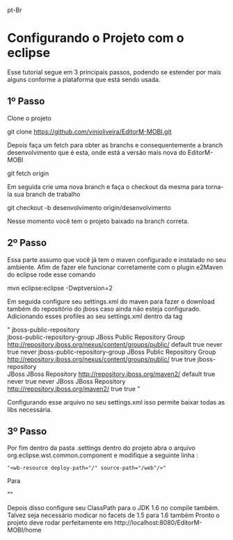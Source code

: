 pt-Br

Configurando o Projeto com o eclipse
===

Esse tutorial segue em 3 principais passos, podendo se estender por mais alguns conforme a plataforma que está sendo usada.



1º Passo 
---------------------------

Clone o projeto 

  git clone https://github.com/vinioliveira/EditorM-MOBI.git

Depois faça um fetch para obter as branchs e consequentemente a branch 
desenvolvimento que é esta, onde está a versão mais nova do EditorM-MOBI

  git fetch origin 

Em seguida crie uma nova branch e faça o checkout da mesma para torna-la 
sua branch de trabalho 
  
  git checkout -b desenvolvimento origin/desenvolvimento 

Nesse momento você tem o projeto baixado na branch correta. 


2º Passo
---------------------------

Essa parte assumo que você já tem o maven configurado e instalado no seu 
ambiente. Afim de fazer ele funcionar corretamente com o plugin e2Maven 
do eclipse rode esse comando 
  
  mvn eclipse:eclipse -Dwptversion=2

Em seguida configure seu settings.xml do maven para fazer o download também do 
repositório do jboss caso ainda não esteja configurado. Adicionando esses profiles
ao seu settings.xml dentro da tag <profiles></profiles>

   "<profile>
        <id>jboss-public-repository</id>	
        <repositories>
          <repository>
	          <id>jboss-public-repository-group</id>
	          <name>JBoss Public Repository Group</name>
	          <url>http://repository.jboss.org/nexus/content/groups/public/</url>
	          <layout>default</layout>
	          <releases>
		          <enabled>true</enabled>
		          <updatePolicy>never</updatePolicy>
	          </releases>
	          <snapshots>
		          <enabled>true</enabled>
		          <updatePolicy>never</updatePolicy>
	          </snapshots>
          </repository>
        </repositories>
        <pluginRepositories>
          <pluginRepository>
	          <id>jboss-public-repository-group</id>
	          <name>JBoss Public Repository Group</name>
	          <url>http://repository.jboss.org/nexus/content/groups/public/</url>
	          <releases>
		          <enabled>true</enabled>
	          </releases>
	          <snapshots>
		          <enabled>true</enabled>
	          </snapshots>
          </pluginRepository>
        </pluginRepositories>
      </profile>
      <profile>
        <id>jboss-repository</id>	
        <repositories>
          <repository>
	          <id>JBoss</id>
	          <name>JBoss Repository</name>
	          <url>http://repository.jboss.org/maven2/</url>
	          <layout>default</layout>
	          <releases>
		          <enabled>true</enabled>
		          <updatePolicy>never</updatePolicy>
	          </releases>
	          <snapshots>
		          <enabled>true</enabled>
		          <updatePolicy>never</updatePolicy>
	          </snapshots>
          </repository>
        </repositories>
        <pluginRepositories>
          <pluginRepository>
	          <id>JBoss</id>
	          <name>JBoss Repository</name>
	          <url>http://repository.jboss.org/maven2/</url>
	          <releases>
		          <enabled>true</enabled>
	          </releases>
	          <snapshots>
		          <enabled>true</enabled>
	          </snapshots>
          </pluginRepository>
        </pluginRepositories>
    </profile>"

Configurando esse arquivo no seu settings.xml isso permite baixar todas as libs necessária. 



3º Passo 
---------------------------

Por fim dentro da pasta .settings dentro do projeto abra o arquivo org.eclipse.wst.common.component e modifique a seguinte linha : 

    "<wb-resource deploy-path="/" source-path="/web"/>"

Para 

  "<wb-resource deploy-path="/" source-path="src/main/webapp"/>"

Depois disso configure seu ClassPath para o JDK 1.6 no compile também. Talvez seja necessário modicar no facets de 1.5 para 1.6 também 
Pronto o projeto deve rodar perfeitamente em http://localhost:8080/EditorM-MOBI/home
